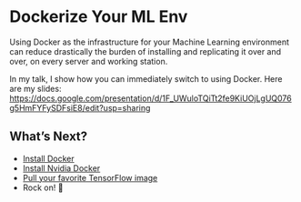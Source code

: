 # Dockerize Your ML Env

Using Docker as the infrastructure for your Machine Learning environment can reduce drastically the burden of installing and replicating it over and over, on every server and working station.

In my talk, I show how you can immediately switch to using Docker. Here are my slides:
https://docs.google.com/presentation/d/1F_UWuloTQiTt2fe9KiUOjLgUQ076g5HmFYFySDFsiE8/edit?usp=sharing

## What’s Next?

* [Install Docker](https://docs.docker.com/install/)
* [Install Nvidia Docker](https://github.com/NVIDIA/nvidia-docker)
* [Pull your favorite TensorFlow image](https://www.tensorflow.org/install/docker)
* Rock on! 🤘
